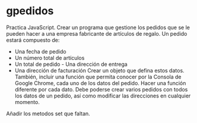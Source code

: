 # gpedidos
Practica JavaScript.
Crear un programa que gestione los pedidos que se le pueden hacer a una empresa fabricante de artículos de regalo. Un pedido estará compuesto de:
- Una fecha de pedido
- Un número total de artículos
- Un total de pedido - Una dirección de entrega
- Una dirección de facturación
Crear un objeto que defina estos datos. También, incluir una función que permita conocer por la Consola de Google Chrome, cada uno de los datos del pedido. Hacer una función diferente por cada dato. Debe poderse crear varios pedidos con todos los datos de un pedido, así como modificar las direcciones en cualquier momento.

Añadir los metodos set que faltan.